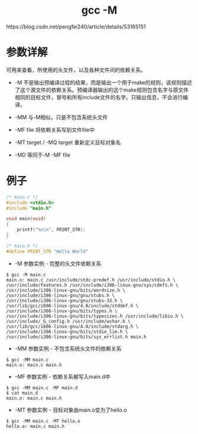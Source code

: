 <h1 align="center">gcc -M</h1>
https://blog.csdn.net/pengfei240/article/details/53165151

# 参数详解

可用来查看，所使用的头文件，以及各种文件间的依赖关系。

- -M
  不是输出预编译过程的结果，而是输出一个用于make的规则，该规则描述了这个源文件的依赖关系。预编译器输出的这个make规则包含名字与原文件相同的目标文件，冒号和所有include文件的名字。只输出信息，不会进行编译。

  

- -MM
  与-M相似，只是不包含系统头文件

  

- -MF file
  将依赖关系写到文件file中

  

- -MT target / -MQ target
  重新定义目标对象名

  

- -MD
  等同于-M -MF file



# 例子

```c
/* main.c */
#include <stdio.h>
#include "main.h"

void main(void)
{
    printf("%s\n", PRINT_STR);
}
```



```c
/* main.h */
#define PRINT_STR "Hello World"
```



- -M 参数实例 - 完整的头文件依赖关系

```shell
$ gcc -M main.c 
main.o: main.c /usr/include/stdc-predef.h /usr/include/stdio.h \ 
/usr/include/features.h /usr/include/i386-linux-gnu/sys/cdefs.h \ 
/usr/include/i386-linux-gnu/bits/wordsize.h \ 
/usr/include/i386-linux-gnu/gnu/stubs.h \ 
/usr/include/i386-linux-gnu/gnu/stubs-32.h \ 
/usr/lib/gcc/i686-linux-gnu/4.8/include/stddef.h \ 
/usr/include/i386-linux-gnu/bits/types.h \ 
/usr/include/i386-linux-gnu/bits/typesizes.h /usr/include/libio.h \ 
/usr/include/_G_config.h /usr/include/wchar.h \ 
/usr/lib/gcc/i686-linux-gnu/4.8/include/stdarg.h \ 
/usr/include/i386-linux-gnu/bits/stdio_lim.h \ 
/usr/include/i386-linux-gnu/bits/sys_errlist.h main.h
```



- -MM 参数实例 - 不包含系统头文件的依赖关系

```shell
$ gcc -MM main.c
main.o: main.c main.h
```



- -MF 参数实例 - 依赖关系被写入main.d中

```shell
$ gcc -MM main.c -MF main.d
$ cat main.d
main.o: main.c main.h
```



- -MT 参数实例 - 目标对象由main.o变为了hello.o

```shell
$ gcc -MM main.c -MT hello.o
hello.o: main.c main.h
```



 
